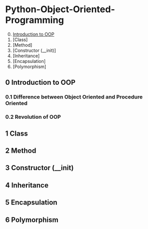 # Python-Object-Oriented-Programming

0. [Introduction to OOP](https://github.com/Jacky0111/Python-Object-Oriented-Programming#introduction-to-oop)
1. [Class]
2. [Method]
3. [Constructor (__init)]
4. [Inheritance]
5. [Encapsulation]
6. [Polymorphism]

## 0 Introduction to OOP
### 0.1 Difference between Object Oriented and Procedure Oriented
### 0.2 Revolution of OOP

## 1 Class

## 2 Method

## 3 Constructor (__init)

## 4 Inheritance

## 5 Encapsulation

## 6 Polymorphism


